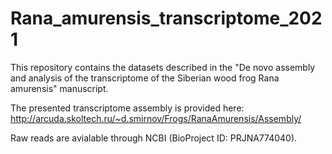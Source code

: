 # Rana_amurensis_transcriptome_2021
This repository contains the datasets described in the "De novo assembly and analysis of the transcriptome of the Siberian wood frog Rana amurensis" manuscript. 

The presented transcriptome assembly is provided here: http://arcuda.skoltech.ru/~d.smirnov/Frogs/RanaAmurensis/Assembly/ 

Raw reads are avialable through NCBI (BioProject ID: PRJNA774040).
